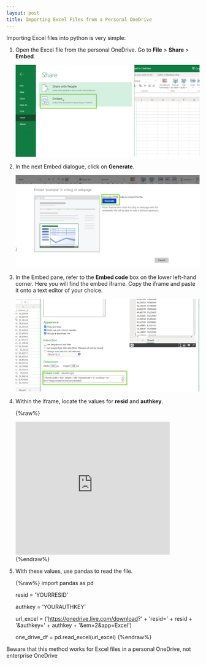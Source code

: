 ```yaml
---
layout: post
title: Importing Excel Files from a Personal OneDrive
---
```



Importing Excel files into python is very simple: 

1. Open the Excel file from the personal OneDrive. Go to **File** > **Share** > **Embed**. 

	![](/asset/screenshot/2020-11-08-excel-personal-onedrive-python-img01.png)

2. In the next Embed dialogue, click on **Generate**. 

	![](/asset/screenshot/2020-11-08-excel-personal-onedrive-python-img02.png)

3. In the Embed pane, refer to the **Embed code** box on the lower left-hand corner. Here you will find the embed iframe. Copy the iframe and paste it onto a text editor of your choice. 

	![](/asset/screenshot/2020-11-08-excel-personal-onedrive-python-img03.png)

4. Within the iframe, locate the values for **resid** and **authkey**.  

	{%raw%}
	<iframe width="402" height="346" frameborder="0" scrolling="no" src="https://onedrive.live.com/embed?resid=YOURRESID&authkey=YOURAUTHKEY&em=2&wdAllowInteractivity=False&wdHideGridlines=True&wdHideHeaders=True&wdDownloadButton=True&wdInConfigurator=True"></iframe> 
	{%endraw%}

5. With these values, use pandas to read the file. 

	{%raw%}
	import pandas as pd

	resid = 'YOURRESID'

	authkey = 'YOURAUTHKEY'

	url_excel = ('https://onedrive.live.com/download?'
				 + 'resid=' + resid 
				 + '&authkey=' + authkey
				 + '&em=2&app=Excel')

	one_drive_df = pd.read_excel(url_excel)
	{%endraw%}

Beware that this method works for Excel files in a personal OneDrive, not enterprise OneDrive 